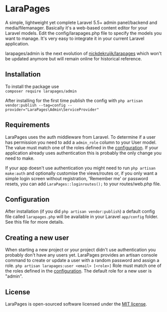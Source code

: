 # LaraPages
A simple, lightweight yet complete Laravel 5.5+ admin panel/backend and media/filemanager.
Basically it's a web-based content editor for your Laravel models. Edit the config/larapages.php file to specify the models you want to manage.
It's very easy to integrate it in your current Laravel application.

larapages/admin is the next evolution of [nickdekruijk/larapages](https://github.com/nickdekruijk/larapages) which won't be updated anymore but will remain online for historical reference.

## Installation
To install the package use  
`composer require larapages/admin`  
  
After installing for the first time publish the config with
`php artisan vendor:publish --tag=config --provider="LaraPages\Admin\ServiceProvider"`

## Requirements
LaraPages uses the auth middleware from Laravel. To determine if a user has permission you need to add a `admin_role` column to your User model. The value must match one of the roles defined in the [configuration](#configuration). If your application already uses authentication this is probably the only change you need to make.

If your app doesn't use authentication you might need to run `php artisan make:auth` and optionally customise the views/routes or, if you only want a simple login screen without registration, 'Remember me' or password resets, you can add `LaraPages::loginroutes();` to your routes/web.php file.

## Configuration
After installation (if you did `php artisan vendor:publish`) a default config file called `larapages.php` will be available in your Laravel `app/config` folder. See this file for more details.

## Creating a new user
When starting a new project or your project didn't use authentication you probably don't have any users yet. LaraPages provides an artisan console command to create or update a user with a random password and assign a role.
`php artisan larapages:user <email> [<role>]`
Role must match one of the roles defined in the [configuration](#configuration). The default role for a new user is "admin". 

## License
LaraPages is open-sourced software licensed under the [MIT license](https://opensource.org/licenses/MIT).
